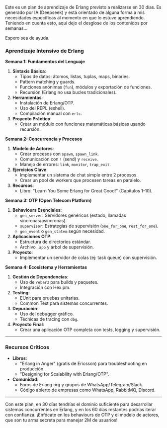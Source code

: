 Este es un plan de aprendizaje de Erlang previsto a realizarse en 30 días. Es generado por IA (Deepseek) y está orientado de alguna forma a mis necesidades específicas al momento en que lo estuve aprendiendo. Teniendo en cuenta esto, aquí dejo el desglose de los contenidos por semanas... 

Espero sea de ayuda. 

### **Aprendizaje Intensivo de Erlang**
**Semana 1: Fundamentos del Lenguaje**
1. **Sintaxis Básica**:
   - Tipos de datos: átomos, listas, tuplas, maps, binaries.
   - Pattern matching y guards.
   - Funciones anónimas (`fun`), módulos y exportación de funciones.
   - Recursión (Erlang no usa bucles tradicionales).
2. **Herramientas**:
   - Instalación de Erlang/OTP.
   - Uso del REPL (eshell).
   - Compilación manual con `erlc`.
3. **Proyecto Práctico**:
   - Crear un módulo con funciones matemáticas básicas usando recursión.

**Semana 2: Concurrencia y Procesos**
1. **Modelo de Actores**:
   - Crear procesos con `spawn`, `spawn_link`.
   - Comunicación con `!` (send) y `receive`.
   - Manejo de errores: `link`, `monitor`, `trap_exit`.
2. **Ejercicios Clave**:
   - Implementar un sistema de chat simple entre 2 procesos.
   - Crear un pool de workers que procesen tareas en paralelo.
3. **Recursos**:
   - Libro: "Learn You Some Erlang for Great Good!" (Capítulos 1-10).

**Semana 3: OTP (Open Telecom Platform)**
1. **Behaviours Esenciales**:
   - `gen_server`: Servidores genéricos (estado, llamadas síncronas/asíncronas).
   - `supervisor`: Estrategias de supervisión (`one_for_one`, `rest_for_one`).
   - `gen_event` o `gen_statem` según necesidad.
2. **Aplicaciones OTP**:
   - Estructura de directorios estándar.
   - Archivo `.app` y árbol de supervisión.
3. **Proyecto**:
   - Implementar un servidor de colas (ej: task queue) con supervisión.

**Semana 4: Ecosistema y Herramientas**
1. **Gestión de Dependencias**:
   - Uso de `rebar3` para builds y paquetes.
   - Integración con Hex.pm.
2. **Testing**:
   - EUnit para pruebas unitarias.
   - Common Test para sistemas concurrentes.
3. **Depuración**:
   - Uso del debugger gráfico.
   - Técnicas de tracing con `dbg`.
4. **Proyecto Final**:
   - Crear una aplicación OTP completa con tests, logging y supervisión.

---

### **Recursos Críticos**
- **Libros**: 
  - "Erlang in Anger" (gratis de Ericsson) para troubleshooting en producción.
  - "Designing for Scalability with Erlang/OTP".
- **Comunidad**:
  - Foros de Erlang.org y grupos de WhatsApp/Telegram/Slack.
  - Código abierto de empresas como WhatsApp, RabbitMQ, Discord.

---

Con este plan, en 30 días tendrías el dominio suficiente para desarrollar sistemas concurrentes en Erlang, y en los 60 días restantes podrías iterar con confianza. ¡Enfócate en los behaviours de OTP y el modelo de actores, que son tu arma secreta para manejar 2M de usuarios!